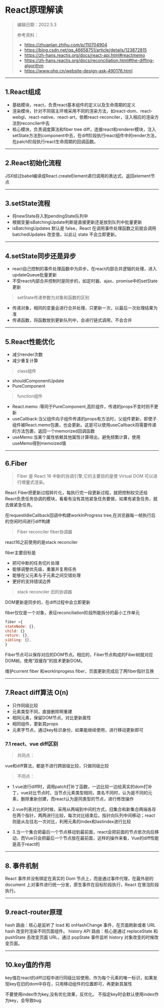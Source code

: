 # React原理解读
>编辑日期：2022.5.3
>
>参考资料：
> - https://zhuanlan.zhihu.com/p/110704904
> - https://blog.csdn.net/qq_46658751/article/details/123872815
> - https://zh-hans.reactjs.org/docs/react-api.html#reactmemo
> - https://zh-hans.reactjs.org/docs/reconciliation.html#the-diffing-algorithm
> - https://www.php.cn/website-design-ask-490176.html
----------
## 1.React组成
- 基础模块，react，负责react基本组件的定义以及生命周期的定义
- 渲染模块，针对不同宿主环境采用不同的渲染方法，如react-dom、react-webgl、react-native、react-art，依赖react-reconciler，注入相应的渲染方法到reconciler中去
- 核心模块，负责调度算法和fiber tree diff，连接react和renderer模块，注入setState方法到component中去，在diff阶段执行react组件中的render方法，在patch阶段执行react生命周期的回调函数。
----
## 2.React初始化流程
JSX经过babel编译成React.createElement递归调用的表达式，返回element节点

----
## 3.setState流程
- 将newState存入到pendingState队列中
- 根据变量isBatchingUpdate判断是直接更新还是放到队列中批量更新
- isBatchingUpdates 默认是 false，React 在调用事件处理函数之前就会调用 batchedUpdates 改变值，以此让 state 不会立即更新。

----
## 4.setState同步还是异步
- react自己控制的事件处理函数中为异步，在react内部合并逻辑的处理，进入updateQueue批量更新
- 不受react内部合并控制时是同步的，如定时器、ajax、promise中的setState更新

> setState传递参数为对象和函数的区别
- 传递对象，相同的变量会进行合并处理，只更新一次，以最后一次处理结果为准
- 传递函数，将函数放到更新队列中，会进行链式调用，不会合并

---
## 5.React性能优化
- 减少render次数
- 减少重复计算

> class组件
- shouldComponentUpdate
- PureComponent

> function组件
- React.memo :等同于PureComponent,高阶组件，传递的props不变时则不更新
- useCallback:当父组件向子组件传递的props有方法时，父组件更新，即使子组件被React.memo包裹，也会更新。这是可以使用useCallback将需要传递的方法包裹，返回一个memorized回调函数
- useMemo:当某个属性依赖其他属性计算得出，避免频繁计算，使用useMemo得到memoized值

----
## 6.Fiber
> Fiber 是 React 16 中新的协调引擎,它的主要目的是使 Virtual DOM 可以进行增量式渲染。

React Fiber把更新过程碎片化，每执行完一段更新过程，就把控制权交还给React负责任务协调的模块，看看有没有其他紧急任务要做，如果有紧急任务，就去做紧急任务。

在requestIdleCallback回调中构建workInProgress tree,在浏览器每一帧执行后的空闲时间进行diff构建

> Fiber reconciler fiber协调器

react16之前使用的是stack reconciler

fiber主要目标是
- 把可中断的任务切片处理
- 能够调整优先级，重置并复用任务
- 能够在父元素与子元素之间交错处理
- 更好的支持错误边界

> stack reconciler 旧的协调器

DOM更新是同步的，在diff过程中会立即更新

fiber仅仅是一个对象，表征reconciliation阶段所能拆分的最小工作单元
```js
fiber ={
stateNode: {},  
child: {} 
return: {},  
sibling: {},
}
```

Fiber节点可以保存对应的DOM节点。相应的，Fiber节点构成的Fiber树就对应DOM树。使用“双缓存”的技术更新DOM。

维护current fiber 和workInprogess fiber，页面更新完成后了两fiber指针互换

---
## 7.React diff算法 O(n)
- 只作同级比较
- 元素类型不同，直接删除啊重建
- 相同元素，保留DOM节点，对比更新属性
- 相同组件，更新其props
- 元素字节点，通过key标识身份，如果能继续使用，进行移动更新即可

### 7.1 react、vue diff区别
> 共同点：

vue和diff算法，都是不进行跨层级比较，只做同级比较

> 不同点：

- 1.vue进行diff时，调用patch打补丁函数，一边比较一边给真实的dom打补丁，vue对比节点时，当节点元素类型相同，类名不同时，认为是不同的元素，删除重新创建，而react认为是同类型的节点，进行修改操作

- 2.vue列表对比的时候，采用从两端到中间的方式，旧集合和新集合两端各存在两个指针，两两进行比较，每次对比结束后，指针向队列中间移动；react则是从左往右一次对比，利用元素的index和lastindex进行比较

- 3.当一个集合把最后一个节点移动到最前面，react会把前面的节点依次向后移动，而Vue只会把最后一个节点放在最前面，这样的操作来看，Vue的diff性能是高于react的

----
## 8. 事件机制

React 事件并没有绑定在真实的 Dom 节点上，而是通过事件代理，在最外层的 document 上对事件进行统一分发，原生事件在目标阶段执行，React 在冒泡阶段执行。

---
## 9.react-router原理
hash 路由：核心是监听了 load 和 onHashChange 事件，在页面刷新或者 URL hash 改变时渲染不同页面组件。 history API 路由：核心是通过 replaceState 和 pushState 去改变页面 URL，通过 popState 事件监听 history 对象改变的时候改变页面。

---
## 10.key值的作用

key值在react的diff过程中进行同级比较使用，作为每个元素的唯一标识，如果发现key在旧的dom中存在，只用移动组件的位置即可，再更新其属性

不要使用index作为key,没有优化效果，反优化。
不指定key时会默认使用index作为key，会导致bug